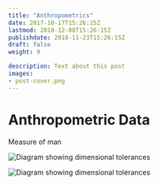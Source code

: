 ```yaml
---
title: "Anthropometrics"
date: 2017-10-17T15:26:15Z
lastmod: 2018-12-08T15:26:15Z
publishdate: 2018-11-23T15:26:15Z
draft: false
weight: 9

description: Text about this post
images:
- post-cover.png
---
```


# Anthropometric Data

Measure of man

![Diagram showing dimensional tolerances](/images/anthropometrics-A.png "Anthropometrics")

![Diagram showing dimensional tolerances](/images/anthropometrics-B.png "Anthropometrics")